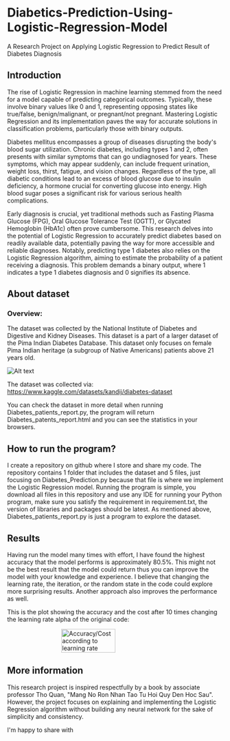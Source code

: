 # Diabetics-Prediction-Using-Logistic-Regression-Model
A Research Project on Applying Logistic Regression to Predict Result of Diabetes Diagnosis
## Introduction
The rise of Logistic Regression in machine learning stemmed from the need for a model capable of predicting categorical outcomes. Typically, these involve binary values like 0 and 1, representing opposing states like true/false, benign/malignant, or pregnant/not pregnant. Mastering Logistic Regression and its implementation paves the way for accurate solutions in classification problems, particularly those with binary outputs.

Diabetes mellitus encompasses a group of diseases disrupting the body's blood sugar utilization. Chronic diabetes, including types 1 and 2, often presents with similar symptoms that can go undiagnosed for years. These symptoms, which may appear suddenly, can include frequent urination, weight loss, thirst, fatigue, and vision changes. Regardless of the type, all diabetic conditions lead to an excess of blood glucose due to insulin deficiency, a hormone crucial for converting glucose into energy. High blood sugar poses a significant risk for various serious health complications.

Early diagnosis is crucial, yet traditional methods such as Fasting Plasma Glucose (FPG), Oral Glucose Tolerance Test (OGTT), or Glycated Hemoglobin (HbA1c) often prove cumbersome. This research delves into the potential of Logistic Regression to accurately predict diabetes based on readily available data, potentially paving the way for more accessible and reliable diagnoses. Notably, predicting type 1 diabetes also relies on the Logistic Regression algorithm, aiming to estimate the probability of a patient receiving a diagnosis. This problem demands a binary output, where 1 indicates a type 1 diabetes diagnosis and 0 signifies its absence.
## About dataset
### Overview:
The dataset was collected by the National Institute of Diabetes and Digestive and Kidney Diseases. This dataset is a part of a larger dataset of the Pima Indian Diabetes Database. This dataset only focuses on female Pima Indian heritage (a subgroup of Native Americans) patients above 21 years old.

![Alt text](https://scontent.fsgn12-1.fna.fbcdn.net/v/t1.15752-9/416094909_272934112474072_7879662365743638370_n.png?_nc_cat=110&ccb=1-7&_nc_sid=8cd0a2&_nc_eui2=AeGvbd5Y8F5Qm0pPHW5KNJTOtI6MhHtE9QC0joyEe0T1AIJ-kS4lGgfKhY3u4rG3BLa5X2Ho92hTsRiNERBE7gPJ&_nc_ohc=pDj62d3cqHkAX_IjRXb&_nc_ht=scontent.fsgn12-1.fna&oh=03_AdTR8iou-iWUzDpr0f_-eh69O24bDBfVTFLqoPi_kVBSOQ&oe=65D341DE "Overview")

The dataset was collected via: <https://www.kaggle.com/datasets/kandij/diabetes-dataset>

You can check the dataset in more detail when running Diabetes_patients_report.py, the program will return Diabetes_patents_report.html and you can see the statistics in your browsers.

## How to run the program?

I create a repository on github where I store and share my code. The repository contains 1 folder that includes the dataset and 5 files, just focusing on Diabetes_Prediction.py because that file is where we implement the Logistic Regression model. Running the program is simple, you download all files in this repository and use any IDE for running your Python program, make sure you satisfy the requirement in requirement.txt, the version of libraries and packages should be latest. As mentioned above, Diabetes_patients_report.py is just a program to explore the dataset.

## Results

Having run the model many times with effort, I have found the highest accuracy that the model performs is approximately 80.5%. This might not be the best result that the model could return thus you can improve the model with your knowledge and experience. I believe that changing the learning rate, the iteration, or  the random state in the code could explore more surprising results. Another approach also improves the performance as well.

This is the plot showing the accuracy and the cost after 10 times changing the learning rate alpha of the original code:
<div style="display: flex; justify-content: center;">
    <img 
        style="display: block; 
               margin-left: auto;
               margin-right: auto;
               width: 50%;"
        src="https://scontent.xx.fbcdn.net/v/t1.15752-9/413489702_727311096185996_1394957675497422875_n.png?_nc_cat=107&ccb=1-7&_nc_sid=510075&_nc_eui2=AeEhzj9nO_zRf8uQ_nrKL-tIdaAjxtM2WO51oCPG0zZY7k_BkWFdArz1aegH_UWJfses7WywG0umMt-WvnsBti4M&_nc_ohc=3fxwpVPeqtMAX-hRYLV&_nc_ad=z-m&_nc_cid=0&_nc_ht=scontent.xx&oh=03_AdTfDqaPkHgJv919Jd4i95q5bFMJIWLX6KFL4ZmOWK2h1g&oe=65D36B00" 
        alt="Accuracy/Cost according to learning rate">
    </img>
</div>

## More information

This research project is inspired respectfully by a book by associate professor Tho Quan, "Mang No Ron Nhan Tao Tu Hoi Quy Den Hoc Sau". However, the project focuses on explaining and implementing the Logistic Regression algorithm without building any neural network for the sake of simplicity and consistency.

I'm happy to share with 
